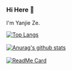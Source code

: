 ### Hi Here 👋

I'm Yanjie Ze.

[![Top Langs](https://github-readme-stats.vercel.app/api/top-langs/?username=YanjieZe&layout=compact)](https://github.com/anuraghazra/github-readme-stats)
</br>
</br>
[![Anurag's github stats](https://github-readme-stats.vercel.app/api?username=YanjieZe&show_icons=true&theme=buefy)](https://github.com/anuraghazra/github-readme-stats)
</br>
</br>
[![ReadMe Card](https://github-readme-stats.vercel.app/api/pin/?username=YanjieZe&repo=StatisticalLearningMethod&theme=buefy)](https://github.com/anuraghazra/github-readme-stats)

